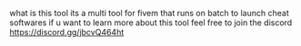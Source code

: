 what is this tool its a multi tool for fivem that runs on batch to launch cheat softwares if u want to learn more about this tool  feel free to join the discord   https://discord.gg/jbcvQ464ht
